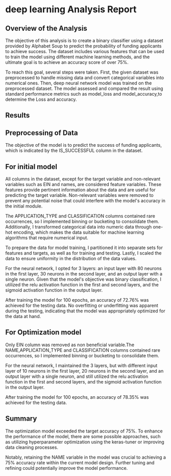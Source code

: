 # deep learning Analysis Report

## Overview of the Analysis

The objective of this analysis is to create a binary classifier using a dataset provided by Alphabet Soup to predict the probability of funding applicants to achieve success. The dataset includes various features that can be used to train the model using different machine learning methods, and the ultimate goal is to achieve an accuracy score of over 75%. 

To reach this goal, several steps were taken. First, the given dataset was preprocessed to handle missing data and convert categorical variables into numerical ones. Then, deep neural network model was trained on the preprocessed dataset. The model assessed and compared the result using standard performance metrics such as model_loss and model_accuracy,to determine the Loss and accuracy.  

## Results

## Preprocessing of Data

The objective of the model is to predict the success of funding applicants, which is indicated by the IS_SUCCESSFUL column in the dataset. 

## For initial model

All columns in the dataset, except for the target variable and non-relevant variables such as EIN and names, are considered feature variables. These features provide pertinent information about the data and are useful for predicting the target variable. Non-relevant variables were removed to prevent any potential noise that could interfere with the model's accuracy in the initial module.

The APPLICATION_TYPE and CLASSIFICATION columns contained rare occurrences, so I implemented binning or bucketing to consolidate them. Additionally, I transformed categorical data into numeric data through one-hot encoding, which makes the data suitable for machine learning algorithms that require numerical input. 

To prepare the data for model training, I partitioned it into separate sets for features and targets, as well as for training and testing. Lastly, I scaled the data to ensure uniformity in the distribution of the data values.

For the neural network, I opted for 3 layers: an input layer with 80 neurons in the first layer, 30 neurons in the second layer, and an output layer with a single neuron. Given that the model's objective was binary classification, I utilized the relu activation function in the first and second layers, and the sigmoid activation function in the output layer. 

After training the model for 100 epochs, an accuracy of 72.76% was achieved for the testing data. No overfitting or underfitting was apparent during the testing, indicating that the model was appropriately optimized for the data at hand.

## For Optimization model

Only EIN column was removed as non beneficial variable.The NAME,APPLICATION_TYPE and CLASSIFICATION columns contained rare occurrences, so I implemented binning or bucketing to consolidate them.

For the neural network, I maintained the 3 layers, but with different  input layer of 10 neurons in the first layer, 20 neurons in the second layer, and an output layer with a single neuron, and still utilized the relu activation function in the first and second layers, and the sigmoid activation function in the output layer.

After training the model for 100 epochs, an accuracy of 78.35% was achieved for the testing data.




## Summary

The optimization model exceeded the target accuracy of 75%. To enhance the performance of the model, there are some possible approaches, such as utilizing hyperparameter optimization using the keras-tuner or improving data cleaning processes. 

Notably, retaining the NAME variable in the model was crucial to achieving a 75% accuracy rate within the current model design. Further tuning and refining could potentially improve the model performance.
